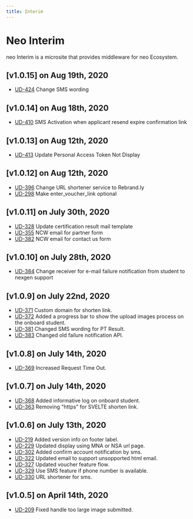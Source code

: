 ```yaml
---
title: Interim
---
```


# Neo Interim
neo Interim is a microsite that provides middleware for neo Ecosystem.


## [v1.0.15] on Aug 19th, 2020
- [UD-424](https://dyned.myjetbrains.com/youtrack/issue/UD-424) Change SMS wording

## [v1.0.14] on Aug 18th, 2020
- [UD-410](https://dyned.myjetbrains.com/youtrack/issue/UD-410) SMS Activation when applicant resend expire confirmation link

## [v1.0.13] on Aug 12th, 2020
- [UD-413](https://dyned.myjetbrains.com/youtrack/issue/UD-413) Update Personal Access Token Not Display

## [v1.0.12] on Aug 12th, 2020
- [UD-396](https://dyned.myjetbrains.com/youtrack/issue/UD-396) Change URL shortener service to Rebrand.ly
- [UD-298](https://dyned.myjetbrains.com/youtrack/issue/UD-298) Make enter_voucher_link optional

## [v1.0.11] on July 30th, 2020
- [UD-328](https://dyned.myjetbrains.com/youtrack/issue/UD-328) Update certification result mail template
- [UD-355](https://dyned.myjetbrains.com/youtrack/issue/UD-355) NCW email for partner form
- [UD-382](https://dyned.myjetbrains.com/youtrack/issue/UD-382) NCW email for contact us form

## [v1.0.10] on July 28th, 2020
- [UD-384](https://dyned.myjetbrains.com/youtrack/issue/UD-384) Change receiver for e-mail failure notification from student to nexgen support

## [v1.0.9] on July 22nd, 2020
- [UD-371](https://dyned.myjetbrains.com/youtrack/issue/UD-371) Custom domain for shorten link.
- [UD-372](https://dyned.myjetbrains.com/youtrack/issue/UD-372) Added a progress bar to show the upload images process on the onboard student.
- [UD-381](https://dyned.myjetbrains.com/youtrack/issue/UD-381) Changed SMS wording for PT Result.
- [UD-383](https://dyned.myjetbrains.com/youtrack/issue/UD-383) Changed old failure notification API.

## [v1.0.8] on July 14th, 2020
- [UD-369](https://dyned.myjetbrains.com/youtrack/issue/UD-369) Increased Request Time Out.

## [v1.0.7] on July 14th, 2020
- [UD-368](https://dyned.myjetbrains.com/youtrack/issue/UD-368) Added informative log on onboard student.
- [UD-363](https://dyned.myjetbrains.com/youtrack/issue/UD-363) Removing "https" for SVELTE shorten link.

## [v1.0.6] on July 13th, 2020
- [UD-219](https://dyned.myjetbrains.com/youtrack/issue/UD-219) Added version info on footer label.
- [UD-229](https://dyned.myjetbrains.com/youtrack/issue/UD-229) Updated display using MNA or NSA url page.
- [UD-302](https://dyned.myjetbrains.com/youtrack/issue/UD-302) Added confirm account notification by sms.
- [UD-322](https://dyned.myjetbrains.com/youtrack/issue/UD-322) Updated email to support unsopported html email.
- [UD-327](https://dyned.myjetbrains.com/youtrack/issue/UD-327) Updated voucher feature flow.
- [UD-329](https://dyned.myjetbrains.com/youtrack/issue/UD-329) Use SMS feature if phone number is available.
- [UD-330](https://dyned.myjetbrains.com/youtrack/issue/UD-330) URL shortener for sms.

## [v1.0.5] on April 14th, 2020
- [UD-209](https://dyned.myjetbrains.com/youtrack/issue/UD-209) Fixed handle too large image submitted.